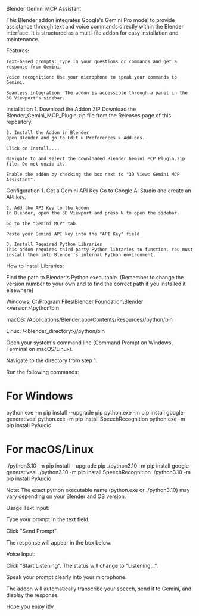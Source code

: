 Blender Gemini MCP Assistant

This Blender addon integrates Google's Gemini Pro model to provide assistance through text and voice commands directly within the Blender interface. It is structured as a multi-file addon for easy installation and maintenance.

Features:

    Text-based prompts: Type in your questions or commands and get a response from Gemini.

    Voice recognition: Use your microphone to speak your commands to Gemini.

    Seamless integration: The addon is accessible through a panel in the 3D Viewport's sidebar.

Installation
    1. Download the Addon ZIP
    Download the Blender_Gemini_MCP_Plugin.zip file from the Releases page of this repository.

    2. Install the Addon in Blender
    Open Blender and go to Edit > Preferences > Add-ons.

    Click on Install....

    Navigate to and select the downloaded Blender_Gemini_MCP_Plugin.zip file. Do not unzip it.

    Enable the addon by checking the box next to "3D View: Gemini MCP Assistant".

Configuration
    1. Get a Gemini API Key
    Go to Google AI Studio and create an API key.

    2. Add the API Key to the Addon
    In Blender, open the 3D Viewport and press N to open the sidebar.

    Go to the "Gemini MCP" tab.

    Paste your Gemini API key into the "API Key" field.

    3. Install Required Python Libraries
    This addon requires third-party Python libraries to function. You must install them into Blender's internal Python environment.

How to Install Libraries:

Find the path to Blender's Python executable. (Remember to change the version number to your own and to find the correct path if you installed it elsewhere)

Windows: C:\Program Files\Blender Foundation\Blender <version>\<version>\python\bin

macOS: /Applications/Blender.app/Contents/Resources/<version>/python/bin

Linux: /<blender_directory>/<version>/python/bin

Open your system's command line (Command Prompt on Windows, Terminal on macOS/Linux).

Navigate to the directory from step 1.

Run the following commands:

# For Windows
python.exe -m pip install --upgrade pip
python.exe -m pip install google-generativeai
python.exe -m pip install SpeechRecognition
python.exe -m pip install PyAudio

# For macOS/Linux
./python3.10 -m pip install --upgrade pip
./python3.10 -m pip install google-generativeai
./python3.10 -m pip install SpeechRecognition
./python3.10 -m pip install PyAudio

Note: The exact python executable name (python.exe or ./python3.10) may vary depending on your Blender and OS version.

Usage
Text Input:

Type your prompt in the text field.

Click "Send Prompt".

The response will appear in the box below.

Voice Input:

Click "Start Listening". The status will change to "Listening...".

Speak your prompt clearly into your microphone.

The addon will automatically transcribe your speech, send it to Gemini, and display the response.

Hope you enjoy it!v